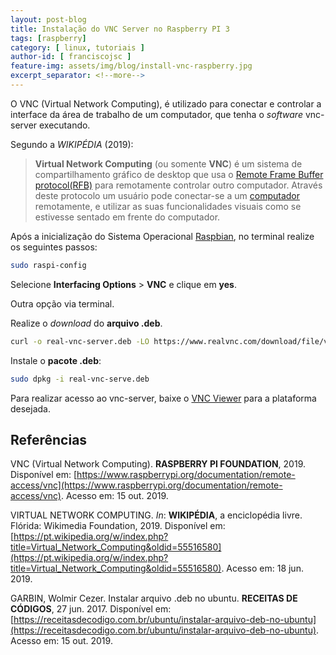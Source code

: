 ```yaml
---
layout: post-blog
title: Instalação do VNC Server no Raspberry PI 3
tags: [raspberry]
category: [ linux, tutoriais ]
author-id: [ franciscojsc ]
feature-img: assets/img/blog/install-vnc-raspberry.jpg
excerpt_separator: <!--more-->
---
```


O VNC (Virtual Network Computing), é utilizado para conectar e controlar a interface da área de trabalho de um computador, que tenha o *software* vnc-server executando.

Segundo a *WIKIPÉDIA* (2019):

> **Virtual Network Computing** (ou somente **VNC**) é um sistema de compartilhamento gráfico de desktop que usa o [Remote Frame Buffer protocol(RFB)](https://en.wikipedia.org/wiki/RFB_protocol "en:RFB protocol") para remotamente controlar outro computador. Através deste protocolo um usuário pode conectar-se a um [computador](https://pt.wikipedia.org/wiki/Computador "Computador") remotamente, e utilizar as suas funcionalidades visuais como se estivesse sentado em frente do computador.

Após a inicialização do Sistema Operacional [Raspbian](https://www.raspberrypi.org/downloads/raspbian/), no terminal realize os seguintes passos: 

```bash
sudo raspi-config
```

Selecione **Interfacing Options** > **VNC**  e clique em **yes**.

Outra opção via terminal.

Realize o *download* do **arquivo .deb**.
```bash
curl -o real-vnc-server.deb -LO https://www.realvnc.com/download/file/vnc.files/VNC-Server-6.6.0-Linux-ARM.deb
```

Instale o **pacote .deb**:
```bash
sudo dpkg -i real-vnc-serve.deb
```

Para realizar acesso ao vnc-server, baixe o [VNC Viewer](https://www.realvnc.com/pt/connect/download/viewer) para a plataforma desejada.

## Referências

VNC (Virtual Network Computing). **RASPBERRY PI FOUNDATION**, 2019. Disponível em: [https://www.raspberrypi.org/documentation/remote-access/vnc](https://www.raspberrypi.org/documentation/remote-access/vnc). Acesso em: 15 out. 2019.

VIRTUAL NETWORK COMPUTING. *In*: **WIKIPÉDIA**, a enciclopédia livre. Flórida: Wikimedia Foundation, 2019. Disponível em: [https://pt.wikipedia.org/w/index.php?title=Virtual_Network_Computing&oldid=55516580](https://pt.wikipedia.org/w/index.php?title=Virtual_Network_Computing&oldid=55516580). Acesso em: 18 jun. 2019.

GARBIN, Wolmir Cezer. Instalar arquivo .deb no ubuntu. **RECEITAS DE CÓDIGOS**, 27 jun. 2017. Disponível em: [https://receitasdecodigo.com.br/ubuntu/instalar-arquivo-deb-no-ubuntu](https://receitasdecodigo.com.br/ubuntu/instalar-arquivo-deb-no-ubuntu). Acesso em: 15 out. 2019.